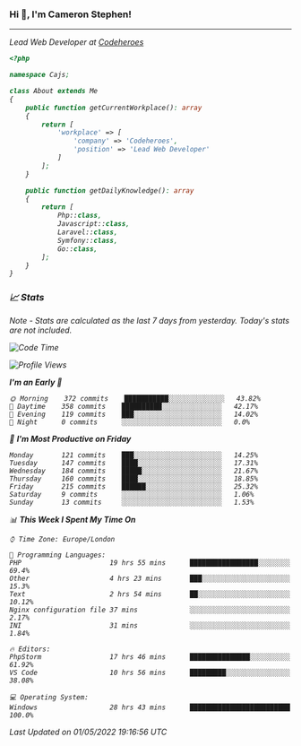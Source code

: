 ### Hi 👋, I'm Cameron Stephen!
<hr>
<p><em>Lead Web Developer at <a href="https://codeheroes.co.uk">Codeheroes</a></p>


```php
<?php

namespace Cajs;

class About extends Me
{
    public function getCurrentWorkplace(): array
    {
        return [
            'workplace' => [
                'company' => 'Codeheroes',
                'position' => 'Lead Web Developer'
            ]
        ];
    }

    public function getDailyKnowledge(): array
    {
        return [
            Php::class,
            Javascript::class,
            Laravel::class,
            Symfony::class,
            Go::class,
        ];
    }
}
```

### 📈 Stats
<p><em>Note - Stats are calculated as the last 7 days from yesterday. Today's stats are not included.</em></p>


<!--START_SECTION:waka-->
![Code Time](http://img.shields.io/badge/Code%20Time-2%2C831%20hrs%2055%20mins-blue)

![Profile Views](http://img.shields.io/badge/Profile%20Views-0-blue)

**I'm an Early 🐤** 

```text
🌞 Morning    372 commits    ███████████░░░░░░░░░░░░░░   43.82% 
🌆 Daytime    358 commits    ██████████░░░░░░░░░░░░░░░   42.17% 
🌃 Evening    119 commits    ███░░░░░░░░░░░░░░░░░░░░░░   14.02% 
🌙 Night      0 commits      ░░░░░░░░░░░░░░░░░░░░░░░░░   0.0%

```
📅 **I'm Most Productive on Friday** 

```text
Monday       121 commits    ███░░░░░░░░░░░░░░░░░░░░░░   14.25% 
Tuesday      147 commits    ████░░░░░░░░░░░░░░░░░░░░░   17.31% 
Wednesday    184 commits    █████░░░░░░░░░░░░░░░░░░░░   21.67% 
Thursday     160 commits    ████░░░░░░░░░░░░░░░░░░░░░   18.85% 
Friday       215 commits    ██████░░░░░░░░░░░░░░░░░░░   25.32% 
Saturday     9 commits      ░░░░░░░░░░░░░░░░░░░░░░░░░   1.06% 
Sunday       13 commits     ░░░░░░░░░░░░░░░░░░░░░░░░░   1.53%

```


📊 **This Week I Spent My Time On** 

```text
⌚︎ Time Zone: Europe/London

💬 Programming Languages: 
PHP                      19 hrs 55 mins      █████████████████░░░░░░░░   69.4% 
Other                    4 hrs 23 mins       ███░░░░░░░░░░░░░░░░░░░░░░   15.3% 
Text                     2 hrs 54 mins       ██░░░░░░░░░░░░░░░░░░░░░░░   10.12% 
Nginx configuration file 37 mins             ░░░░░░░░░░░░░░░░░░░░░░░░░   2.17% 
INI                      31 mins             ░░░░░░░░░░░░░░░░░░░░░░░░░   1.84%

🔥 Editors: 
PhpStorm                 17 hrs 46 mins      ███████████████░░░░░░░░░░   61.92% 
VS Code                  10 hrs 56 mins      █████████░░░░░░░░░░░░░░░░   38.08%

💻 Operating System: 
Windows                  28 hrs 43 mins      █████████████████████████   100.0%

```


 Last Updated on 01/05/2022 19:16:56 UTC
<!--END_SECTION:waka-->
